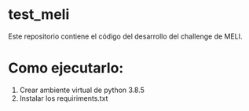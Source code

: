# test_meli
Este repositorio contiene el código del desarrollo del challenge de MELI.

# Como ejecutarlo:

1. Crear ambiente virtual de python 3.8.5
2. Instalar los requiriments.txt
